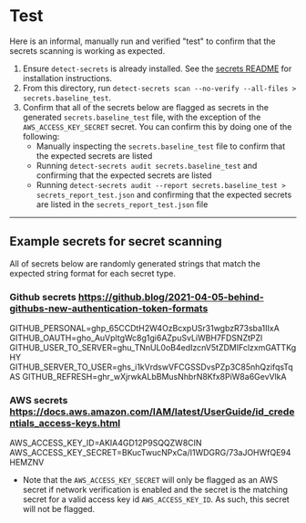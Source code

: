 # Test

Here is an informal, manually run and verified "test" to confirm that the secrets scanning is working as expected.

1. Ensure `detect-secrets` is already installed. See the [secrets README](../README.md#installation) for installation instructions.
2. From this directory, run `detect-secrets scan --no-verify --all-files > secrets.baseline_test`.
3. Confirm that all of the secrets below are flagged as secrets in the generated `secrets.baseline_test` file, with the exception of the `AWS_ACCESS_KEY_SECRET` secret. You can confirm this by doing one of the following:
    - Manually inspecting the `secrets.baseline_test` file to confirm that the expected secrets are listed
    - Running `detect-secrets audit secrets.baseline_test` and confirming that the expected secrets are listed
    - Running `detect-secrets audit --report secrets.baseline_test > secrets_report_test.json` and confirming that the expected secrets are listed in the `secrets_report_test.json` file

---

## Example secrets for secret scanning
All of secrets below are randomly generated strings that match the expected string format for each secret type.

### Github secrets https://github.blog/2021-04-05-behind-githubs-new-authentication-token-formats
GITHUB_PERSONAL=ghp_65CCDtH2W4OzBcxpUSr31wgbzR73sba1IIxA
GITHUB_OAUTH=gho_AuVpltgWc8g1gi6AZpuSvLiWBH7FDSNZtPZl
GITHUB_USER_TO_SERVER=ghu_TNnUL0oB4edIzcnV5tZDMIFclzxmGATTKgHY
GITHUB_SERVER_TO_USER=ghs_i1kVrdswVFCGSSDvsPZp3C85nhQzifqsTqAS
GITHUB_REFRESH=ghr_wXjrwkALbBMusNhbrN8Kfx8PiW8a6GevVlkA

### AWS secrets https://docs.aws.amazon.com/IAM/latest/UserGuide/id_credentials_access-keys.html
AWS_ACCESS_KEY_ID=AKIA4GD12P9SQQZW8CIN
AWS_ACCESS_KEY_SECRET=BKucTwucNPxCa/I1WDGRG/73aJOHWfQE94HEMZNV
- Note that the `AWS_ACCESS_KEY_SECRET` will only be flagged as an AWS secret if network verification is enabled and the secret is the matching secret for a valid access key id `AWS_ACCESS_KEY_ID`. As such, this secret will not be flagged.

